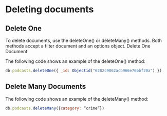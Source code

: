 # Deleting documents 

## Delete One

To delete documents, use the deleteOne() or deleteMany() methods. Both methods accept a filter document and an options object.
Delete One Document

The following code shows an example of the deleteOne() method:
```js
db.podcasts.deleteOne({ _id: Objectid("6282c9862acb966e76bbf20a") })
```

## Delete Many Documents

The following code shows an example of the deleteMany() method:

```js
db.podcasts.deleteMany({category: “crime”})
```